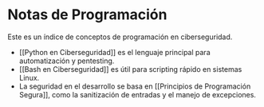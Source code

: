 # Notas de Programación

Este es un índice de conceptos de programación en ciberseguridad.

- [[Python en Ciberseguridad]] es el lenguaje principal para automatización y pentesting.
- [[Bash en Ciberseguridad]] es útil para scripting rápido en sistemas Linux.
- La seguridad en el desarrollo se basa en [[Principios de Programación Segura]], como la sanitización de entradas y el manejo de excepciones.